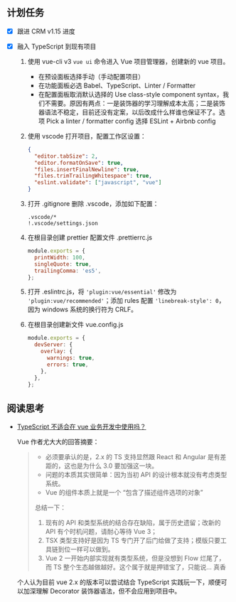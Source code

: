 ## 计划任务

- [x] 跟进 CRM v1.15 进度

- [x] 融入 TypeScript 到现有项目

  1. 使用 vue-cli v3 `vue ui` 命令进入 Vue 项目管理器，创建新的 vue 项目。

     - 在预设面板选择手动（手动配置项目）
     - 在功能面板必选 Babel、TypeScript、Linter / Formatter
     - 在配置面板取消默认选择的 Use class-style component syntax，我们不需要。原因有两点：一是装饰器的学习理解成本太高；二是装饰器语法不稳定，目前还没有定案，以后改成什么样谁也保证不了。选项 Pick a linter / formatter config 选择 ESLint + Airbnb config

  2. 使用 vscode 打开项目，配置工作区设置：

     ```json
     {
       "editor.tabSize": 2,
       "editor.formatOnSave": true,
       "files.insertFinalNewline": true,
       "files.trimTrailingWhitespace": true,
       "eslint.validate": ["javascript", "vue"]
     }
     ```

  3. 打开 .gitignore 删除 .vscode，添加如下配置：

     ```
     .vscode/*
     !.vscode/settings.json
     ```

  4. 在根目录创建 prettier 配置文件 .prettierrc.js

     ```js
     module.exports = {
       printWidth: 100,
       singleQuote: true,
       trailingComma: 'es5',
     };
     ```

  5. 打开 .eslintrc.js，将 `'plugin:vue/essential'` 修改为 `'plugin:vue/recommended'`；添加 rules 配置 `'linebreak-style': 0`，因为 windows 系统的换行符为 CRLF。

  6. 在根目录创建新文件 vue.config.js

     ```js
     module.exports = {
       devServer: {
         overlay: {
           warnings: true,
           errors: true,
         },
       },
     };
     ```

## 阅读思考

- [TypeScript 不适合在 vue 业务开发中使用吗？](https://www.zhihu.com/question/310485097/answer/591869966)

  Vue 作者尤大大的回答摘要：

  > - 必须要承认的是，2.x 的 TS 支持显然跟 React 和 Angular 是有差距的，这也是为什么 3.0 要加强这一块。
  > - 问题的本质其实很简单：因为当初 API 的设计根本就没有考虑类型系统。
  > - Vue 的组件本质上就是一个 “包含了描述组件选项的对象”
  >
  > 总结一下：
  >
  > 1. 现有的 API 和类型系统的结合存在缺陷，属于历史遗留；改新的 API 有个时机问题，请耐心等待 Vue 3；
  > 2. TSX 类型支持好是因为 TS 专门开了后门给做了支持；模版只要工具链到位一样可以做到。
  > 3. Vue 2 一开始内部实现就有类型系统，但是没想到 Flow 烂尾了，而 TS 整个生态越做越好。这个属于就是押错宝了，只能说... 真香

  个人认为目前 vue 2.x 的版本可以尝试结合 TypeScript 实践玩一下，顺便可以加深理解 Decorator 装饰器语法，但不会应用到项目中。
